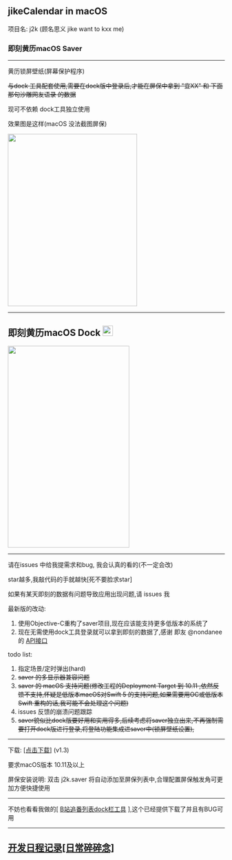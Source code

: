 ## jikeCalendar in macOS

 项目名: j2k (顾名思义 jike want to kxx me)

### 即刻黄历macOS Saver

------

黄历锁屏壁纸(屏幕保护程序)

~~与dock 工具配套使用,需要在dock版中登录后,才能在屏保中拿到 "宜XX" 和 下面那句沙雕网友语录 的数据~~

现可不依赖 dock工具独立使用

效果图是这样(macOS 没法截图屏保)

<img src="./readSupport/saver.jpeg" width=300 height=400/>

------



## 即刻黄历macOS Dock <img src="./readSupport/j2k128.png" width=24 height=24/>

<img src="./readSupport/08.jpg" width=282 height=468/>

------

请在issues 中给我提需求和bug, 我会认真的看的(不一定会改)

star越多,我敲代码的手就越快[死不要脸求star]

如果有某天即刻的数据有问题导致应用出现问题,请 issues 我

最新版的改动:

1. 使用Objective-C重构了saver项目,现在应该能支持更多低版本的系统了
2. 现在无需使用dock工具登录就可以拿到即刻的数据了,感谢 即友 @nondanee 的 [API接口](https://gitlab.com/nondanee/jike-daily-card-api) 

todo list:

1. 指定场景/定时弹出(hard)
2. ~~saver 的多显示器兼容问题~~
3. ~~saver 的 macOS 支持问题(修改工程的Deployment Target 到 10.11 ,依然反馈不支持,怀疑是低版本macOS对Swift 5 的支持问题,如果需要用OC或低版本Swift 重构的话,我可能不会处理这个问题)~~
4. issues 反馈的崩溃问题跟踪
5. ~~saver貌似比dock版要好用和实用得多,后续考虑将saver独立出来,不再强制需要打开dock版进行登录,将登陆功能集成进saver中(锁屏壁纸设置),~~

------

下载:    [[点击下载]](https://github.com/Dawninest/jikeCalendar-macOS/releases/download/v1.3/J2K.zip) (v1.3)

要求macOS版本 10.11及以上

屏保安装说明:  双击 j2k.saver 将自动添加至屏保列表中,合理配置屏保触发角可更加方便快捷使用

------

不妨也看看我做的[ [B站追番列表dock栏工具](https://github.com/Dawninest/b2k-macos) ],这个已经提供下载了并且有BUG可用

------



## [开发日程记录[日常碎碎念]](./devHis.md)




















